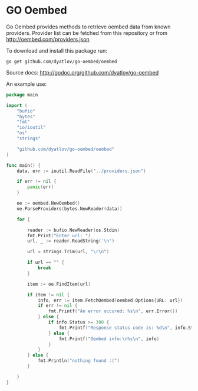 GO Oembed
===

Go Oembed provides methods to retrieve oembed data from known providers.
Provider list can be fetched from this repository or from http://oembed.com/providers.json

To download and install this package run:

`go get github.com/dyatlov/go-oembed/oembed`

Source docs: http://godoc.org/github.com/dyatlov/go-oembed

An example use:

```go
package main

import (
	"bufio"
	"bytes"
	"fmt"
	"io/ioutil"
	"os"
	"strings"

	"github.com/dyatlov/go-oembed/oembed"
)

func main() {
	data, err := ioutil.ReadFile("../providers.json")

	if err != nil {
		panic(err)
	}

	oe := oembed.NewOembed()
	oe.ParseProviders(bytes.NewReader(data))

	for {

		reader := bufio.NewReader(os.Stdin)
		fmt.Print("Enter url: ")
		url, _ := reader.ReadString('\n')

		url = strings.Trim(url, "\r\n")

		if url == "" {
			break
		}

		item := oe.FindItem(url)

		if item != nil {
			info, err := item.FetchOembed(oembed.Options{URL: url})
			if err != nil {
				fmt.Printf("An error occured: %s\n", err.Error())
			} else {
				if info.Status >= 300 {
					fmt.Printf("Response status code is: %d\n", info.Status)
				} else {
					fmt.Printf("Oembed info:\n%s\n", info)
				}
			}
		} else {
			fmt.Println("nothing found :(")
		}

	}
}
```
